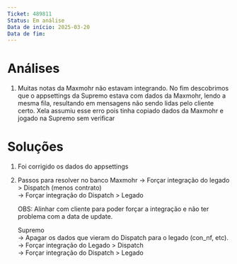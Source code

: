 ```yaml
---
Ticket: 489811
Status: Em análise
Data de início: 2025-03-20
Data de fim:
---
```


# Análises
1. Muitas notas da Maxmohr não estavam integrando. No fim descobrimos que o appsettings da Supremo estava com dados da Maxmohr, lendo a mesma fila, resultando em mensagens não sendo lidas pelo cliente certo. 
   Xela assumiu esse erro pois tinha copiado dados da Maxmohr e jogado na Supremo sem verificar


# Soluções
1. Foi corrigido os dados do appsettings
2. Passos para resolver no banco
	Maxmohr
	-> Forçar integração do legado > Dispatch (menos contrato)  
	-> Forçar integração do Dispatch > Legado  
	  
	OBS: Alinhar com cliente para poder forçar a integração e não ter problema com a data de update.  
	  
	Supremo  
	-> Apagar os dados que vieram do Dispatch para o legado (con_nf, etc).  
	-> Forçar integração do Legado > Dispatch  
	-> Forçar integração do Dispatch > Legado

